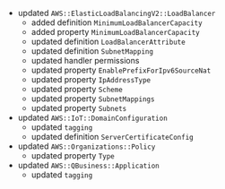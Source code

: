 - updated `AWS::ElasticLoadBalancingV2::LoadBalancer`
  - added definition `MinimumLoadBalancerCapacity`
  - added property `MinimumLoadBalancerCapacity`
  - updated definition `LoadBalancerAttribute`
  - updated definition `SubnetMapping`
  - updated handler permissions
  - updated property `EnablePrefixForIpv6SourceNat`
  - updated property `IpAddressType`
  - updated property `Scheme`
  - updated property `SubnetMappings`
  - updated property `Subnets`
- updated `AWS::IoT::DomainConfiguration`
  - updated `tagging`
  - updated definition `ServerCertificateConfig`
- updated `AWS::Organizations::Policy`
  - updated property `Type`
- updated `AWS::QBusiness::Application`
  - updated `tagging`
